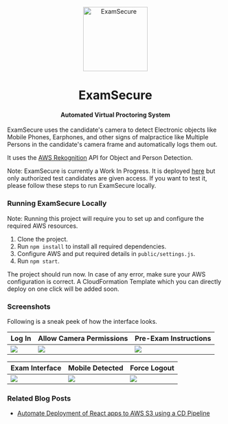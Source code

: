 <p align="center">
  <a href="https://ty52.rajrajhans.com">
    <img alt="ExamSecure" src="http://assets.rajrajhans.com/examsecure_logo.png" width="150"/>
  </a>
</p>

<h1 align="center">
  ExamSecure
</h1>


<h4 align="center">
  Automated Virtual Proctoring System 
</h4>

ExamSecure uses the candidate's camera to detect Electronic objects like Mobile Phones, Earphones, and other signs of malpractice like  Multiple Persons in the candidate's camera frame and automatically logs them out. 

It uses the [AWS Rekognition](https://aws.amazon.com/rekognition/) API for Object and Person Detection.

Note: ExamSecure is currently a Work In Progress. It is deployed [here](https://ty52.rajrajhans.com) but only authorized test candidates are given access. If you want to test it, please follow these steps to run ExamSecure locally.

### Running ExamSecure Locally

Note: Running this project will require you to set up and configure 
the required AWS resources.

1. Clone the project.
2. Run `npm install` to install all required dependencies.
3. Configure AWS and put required details in `public/settings.js`.
4. Run `npm start`.

The project should run now. In case of any error, make sure your AWS configuration is correct. A CloudFormation Template which you can directly deploy on one click will be added soon. 

### Screenshots

Following is a sneak peek of how the interface looks.

| Log In                              | Allow Camera Permissions                             | Pre-Exam Instructions                            |
| ------------------------------------ | ------------------------------------ | ------------------------------------ |
| ![](https://assets.rajrajhans.com/examsecure_ss1.png) | ![](https://assets.rajrajhans.com/examsecure_ss2.png) | ![](https://assets.rajrajhans.com/examsecure_ss3.png) |

| Exam Interface                              | Mobile Detected                             | Force Logout                             |
| ------------------------------------ | ------------------------------------ | ------------------------------------ |
| ![](https://assets.rajrajhans.com/examsecure_ss4.png) | ![](https://assets.rajrajhans.com/examsecure_ss5.png) | ![](https://assets.rajrajhans.com/examsecure_ss6.png) |

### Related Blog Posts
- [Automate Deployment of React apps to AWS S3 using a CD Pipeline](https://rajrajhans.com/2020/08/automate-deployment-react-app-aws/)
